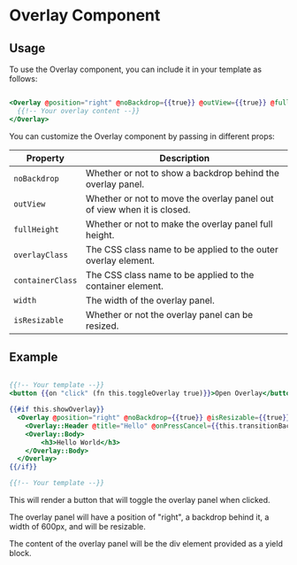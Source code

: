 # Overlay Component

## Usage

To use the Overlay component, you can include it in your template as follows:

```hbs

<Overlay @position="right" @noBackdrop={{true}} @outView={{true}} @fullHeight={{false}} @overlayClass="my-overlay-class" @containerClass="my-container-class" @width="600px" @isResizable={{true}}>
  {{!-- Your overlay content --}}
</Overlay>

```

You can customize the Overlay component by passing in different props:


| Property       | Description                                                             |
|----------------|-------------------------------------------------------------------------|
| `noBackdrop`     | Whether or not to show a backdrop behind the overlay panel.             |
| `outView`        | Whether or not to move the overlay panel out of view when it is closed. |
| `fullHeight`     | Whether or not to make the overlay panel full height.                   |
| `overlayClass`   | The CSS class name to be applied to the outer overlay element.          |
| `containerClass` | The CSS class name to be applied to the container element.              |
| `width`          | The width of the overlay panel.                                         |
| `isResizable`    | Whether or not the overlay panel can be resized.                        |

## Example

```hbs

{{!-- Your template --}}
<button {{on "click" (fn this.toggleOverlay true)}}>Open Overlay</button>

{{#if this.showOverlay}}
  <Overlay @position="right" @noBackdrop={{true}} @isResizable={{true}} @isMaximizable={{true}} @isMinimizable={{true}} @fullHeight={{true}} as |overlay|>
    <Overlay::Header @title="Hello" @onPressCancel={{this.transitionBack}} />
    <Overlay::Body>
        <h3>Hello World</h3>
    </Overlay::Body>
  </Overlay>
{{/if}}

{{!-- Your template --}}

```

This will render a button that will toggle the overlay panel when clicked. 

The overlay panel will have a position of "right", a backdrop behind it, a width of 600px, and will be resizable. 

The content of the overlay panel will be the div element provided as a yield block.
